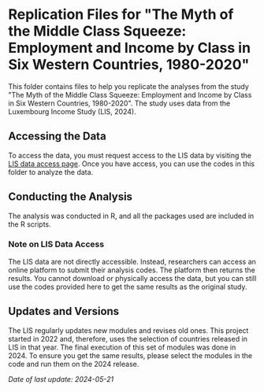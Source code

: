 # Replication Files for "The Myth of the Middle Class Squeeze: Employment and Income by Class in Six Western Countries, 1980-2020"

This folder contains files to help you replicate the analyses from the study "The Myth of the Middle Class Squeeze: Employment and Income by Class in Six Western Countries, 1980-2020". The study uses data from the Luxembourg Income Study (LIS, 2024).

## Accessing the Data

To access the data, you must request access to the LIS data by visiting the [LIS data access page](https://www.lisdatacenter.org/data-access/lissy/eligibility/). Once you have access, you can use the codes in this folder to analyze the data.

## Conducting the Analysis

The analysis was conducted in R, and all the packages used are included in the R scripts.

### Note on LIS Data Access

The LIS data are not directly accessible. Instead, researchers can access an online platform to submit their analysis codes. The platform then returns the results. You cannot download or physically access the data, but you can still use the codes provided here to get the same results as the original study.

## Updates and Versions

The LIS regularly updates new modules and revises old ones. This project started in 2022 and, therefore, uses the selection of countries released in LIS in that year. The final execution of this set of modules was done in 2024. To ensure you get the same results, please select the modules in the code and run them on the 2024 release.

*Date of last update: 2024-05-21*
